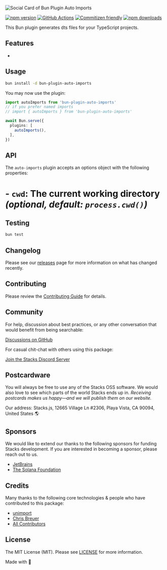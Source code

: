 ![Social Card of Bun Plugin Auto Imports](https://github.com/stacksjs/bun-plugin-dtsx/blob/main/.github/art/cover.png)

[![npm version][npm-version-src]][npm-version-href]
[![GitHub Actions][github-actions-src]][github-actions-href]
[![Commitizen friendly](https://img.shields.io/badge/commitizen-friendly-brightgreen.svg)](http://commitizen.github.io/cz-cli/)
[![npm downloads][npm-downloads-src]][npm-downloads-href]
<!-- [![Codecov][codecov-src]][codecov-href] -->

This Bun plugin generates dts files for your TypeScript projects.

## Features

-

## Usage

```bash
bun install -d bun-plugin-auto-imports
```

You may now use the plugin:

```ts
import autoImports from 'bun-plugin-auto-imports'
// if you prefer named imports
// import { autoImports } from 'bun-plugin-auto-imports'

await Bun.serve({
  plugins: [
    autoImports(),
  ],
})
```

## API

The `auto-imports` plugin accepts an options object with the following properties:

# - `cwd`: The current working directory _(optional, default: `process.cwd()`)_

## Testing

```bash
bun test
```

## Changelog

Please see our [releases](https://github.com/stacksjs/bun-plugin-dtsx/releases) page for more information on what has changed recently.

## Contributing

Please review the [Contributing Guide](https://github.com/stacksjs/contributing) for details.

## Community

For help, discussion about best practices, or any other conversation that would benefit from being searchable:

[Discussions on GitHub](https://github.com/stacksjs/stacks/discussions)

For casual chit-chat with others using this package:

[Join the Stacks Discord Server](https://discord.gg/stacksjs)

## Postcardware

You will always be free to use any of the Stacks OSS software. We would also love to see which parts of the world Stacks ends up in. _Receiving postcards makes us happy—and we will publish them on our website._

Our address: Stacks.js, 12665 Village Ln #2306, Playa Vista, CA 90094, United States 🌎

## Sponsors

We would like to extend our thanks to the following sponsors for funding Stacks development. If you are interested in becoming a sponsor, please reach out to us.

- [JetBrains](https://www.jetbrains.com/)
- [The Solana Foundation](https://solana.com/)

## Credits

Many thanks to the following core technologies & people who have contributed to this package:

- [unimport](https://github.com/unjs/unimport)
- [Chris Breuer](https://github.com/chrisbbreuer)
- [All Contributors](../../contributors)

## License

The MIT License (MIT). Please see [LICENSE](https://github.com/stacksjs/bun-plugin-dtsx/tree/main/LICENSE.md) for more information.

Made with 💙

<!-- Badges -->
[npm-version-src]: <https://img.shields.io/npm/v/bun-plugin-dtsx?style=flat-square>
[npm-version-href]: <https://npmjs.com/package/bun-plugin-dtsx>
[npm-downloads-src]: <https://img.shields.io/npm/dm/bun-plugin-dtsx?style=flat-square>
[npm-downloads-href]: <https://npmjs.com/package/bun-plugin-dtsx>
[github-actions-src]: <https://img.shields.io/github/actions/workflow/status/stacksjs/bun-plugin-dtsx/ci.yml?style=flat-square&branch=main>
[github-actions-href]: <https://github.com/stacksjs/bun-plugin-dtsx/actions?query=workflow%3Aci>

<!-- [codecov-src]: https://img.shields.io/codecov/c/gh/stacksjs/bun-plugin-dtsx/main?style=flat-square
[codecov-href]: https://codecov.io/gh/stacksjs/bun-plugin-dtsx -->
